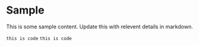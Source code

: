 # Sample
This is some sample content. Update this with relevent details in markdown. 

`this is code`
`this is code`
